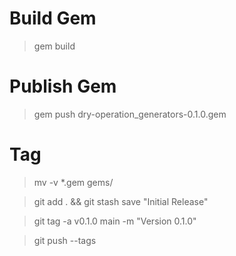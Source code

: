 # Build Gem

> gem build

# Publish Gem

> gem push dry-operation_generators-0.1.0.gem

# Tag

>  mv -v *.gem gems/

> git add . && git stash save "Initial Release"

> git tag -a v0.1.0 main -m "Version 0.1.0"

> git push --tags

